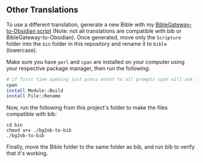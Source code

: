 ## Other Translations

To use a different translation, generate a new Bible with my [BibleGateway-to-Obsidian script](https://github.com/prestonharberts/biblegateway-to-obsidian) (Note: not all translations are compatible with bib or BibleGateway-to-Obsidian). Once generated, move only the `Scripture` folder into the `bin` folder in this repository and rename it to `bible` (lowercase).

Make sure you have `perl` and `cpan` are installed on your computer using your respective package manager, then run the following:

```bash
# if first time opening just press enter to all prompts cpan will ask for
cpan
install Module::Build
install File::Rename
```

Now, run the following from this project's folder to make the files compatible with bib:

```
cd bin
chmod u+x ./bg2ob-to-bib
./bg2ob-to-bib
```

Finally, move the Bible folder to the same folder as bib, and run bib to verify that it's working.
